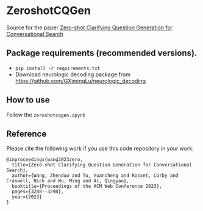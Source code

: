 # ZeroshotCQGen
Source for the paper [Zero-shot Clarifying Question Generation for Conversational Search](https://arxiv.org/abs/2301.12660)

## Package requirements (recommended versions).
* `pip install -r requirements.txt`
* Download neurologic decoding package from https://github.com/GXimingLu/neurologic_decoding

## How to use
Follow the `zeroshotcqgen.ipynb`


## Reference

Please cite the following work if you use this code repository in your work:

```
@inproceedings{wang2023zero,
  title={Zero-shot Clarifying Question Generation for Conversational Search},
  author={Wang, Zhenduo and Tu, Yuancheng and Rosset, Corby and Craswell, Nick and Wu, Ming and Ai, Qingyao},
  booktitle={Proceedings of the ACM Web Conference 2023},
  pages={3288--3298},
  year={2023}
}
```
